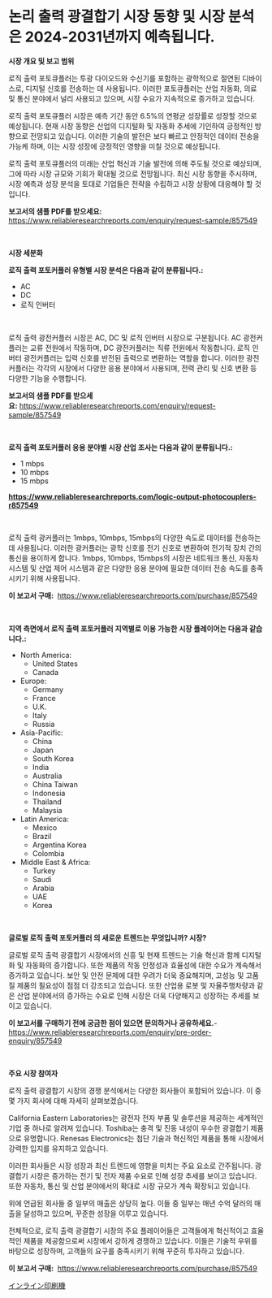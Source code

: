 <p><h1>논리 출력 광결합기 시장 동향 및 시장 분석은 2024-2031년까지 예측됩니다.</h1></p><p><strong>시장 개요 및 보고 범위</strong></p>
<p><p>로직 출력 포토큐플러는 투광 다이오드와 수신기를 포함하는 광학적으로 절연된 디바이스로, 디지털 신호를 전송하는 데 사용됩니다. 이러한 포토큐플러는 산업 자동화, 의료 및 통신 분야에서 널리 사용되고 있으며, 시장 수요가 지속적으로 증가하고 있습니다.</p><p>로직 출력 포토큐플러 시장은 예측 기간 동안 6.5%의 연평균 성장률로 성장할 것으로 예상됩니다. 현재 시장 동향은 산업의 디지털화 및 자동화 추세에 기인하여 긍정적인 방향으로 전망되고 있습니다. 이러한 기술의 발전은 보다 빠르고 안정적인 데이터 전송을 가능케 하며, 이는 시장 성장에 긍정적인 영향을 미칠 것으로 예상됩니다.</p><p>로직 출력 포토큐플러의 미래는 산업 혁신과 기술 발전에 의해 주도될 것으로 예상되며, 그에 따라 시장 규모와 기회가 확대될 것으로 전망됩니다. 최신 시장 동향을 주시하며, 시장 예측과 성장 분석을 토대로 기업들은 전략을 수립하고 시장 상황에 대응해야 할 것입니다.</p></p>
<p><strong>보고서의 샘플 PDF를 받으세요:</strong> <a href="https://www.reliableresearchreports.com/enquiry/request-sample/857549">https://www.reliableresearchreports.com/enquiry/request-sample/857549</a></p>
<p>&nbsp;</p>
<p><strong>시장 세분화</strong></p>
<p><strong>로직 출력 포토커플러 유형별 시장 분석은 다음과 같이 분류됩니다.:</strong></p>
<p><ul><li>AC</li><li>DC</li><li>로직 인버터</li></ul></p>
<p>&nbsp;</p>
<p><p>로직 출력 광전커플러 시장은 AC, DC 및 로직 인버터 시장으로 구분됩니다. AC 광전커플러는 교류 전원에서 작동하며, DC 광전커플러는 직류 전원에서 작동합니다. 로직 인버터 광전커플러는 입력 신호를 반전된 출력으로 변환하는 역할을 합니다. 이러한 광전커플러는 각각의 시장에서 다양한 응용 분야에서 사용되며, 전력 관리 및 신호 변환 등 다양한 기능을 수행합니다.</p></p>
<p><strong>보고서의 샘플 PDF를 받으세요:</strong>&nbsp;<a href="https://www.reliableresearchreports.com/enquiry/request-sample/857549">https://www.reliableresearchreports.com/enquiry/request-sample/857549</a></p>
<p>&nbsp;</p>
<p><strong> 로직 출력 포토커플러 응용 분야별 시장 산업 조사는 다음과 같이 분류됩니다.:</strong></p>
<p><ul><li>1 mbps</li><li>10 mbps</li><li>15 mbps</li></ul></p>
<p><strong><a href="https://www.reliableresearchreports.com/logic-output-photocouplers-r857549">https://www.reliableresearchreports.com/logic-output-photocouplers-r857549</a></strong></p>
<p>&nbsp;</p>
<p><p>로직 출력 광커플러는 1mbps, 10mbps, 15mbps의 다양한 속도로 데이터를 전송하는 데 사용됩니다. 이러한 광커플러는 광학 신호를 전기 신호로 변환하여 전기적 장치 간의 통신을 용이하게 합니다. 1mbps, 10mbps, 15mbps의 시장은 네트워크 통신, 자동차 시스템 및 산업 제어 시스템과 같은 다양한 응용 분야에 필요한 데이터 전송 속도를 충족시키기 위해 사용됩니다.</p></p>
<p><strong>이 보고서 구매:</strong>&nbsp; <a href="https://www.reliableresearchreports.com/purchase/857549">https://www.reliableresearchreports.com/purchase/857549</a></p>
<p>&nbsp;</p>
<p><strong>지역 측면에서 로직 출력 포토커플러 지역별로 이용 가능한 시장 플레이어는 다음과 같습니다.:</strong></p>
<p><ul>
    <li>
        North America:
        <ul>
            <li>United States</li>
            <li>Canada</li>
        </ul>
    </li>
    <li>
        Europe:
        <ul>
            <li>Germany</li>
            <li>France</li>
            <li>U.K.</li>
            <li>Italy</li>
            <li>Russia</li>
        </ul>
    </li>
    <li>
        Asia-Pacific:
        <ul>
            <li>China</li>
            <li>Japan</li>
            <li>South Korea</li>
            <li>India</li>
            <li>Australia</li>
            <li>China Taiwan</li>
            <li>Indonesia</li>
            <li>Thailand</li>
            <li>Malaysia</li>
        </ul>
    </li>
    <li>
        Latin America:
        <ul>
            <li>Mexico</li>
            <li>Brazil</li>
            <li>Argentina Korea</li>
            <li>Colombia</li>
        </ul>
    </li>
    <li>
        Middle East & Africa:
        <ul>
            <li>Turkey</li>
            <li>Saudi</li>
            <li>Arabia</li>
            <li>UAE</li>
            <li>Korea</li>
        </ul>
    </li>
    </ul></p>
<p>&nbsp;</p>
<p><strong>글로벌 로직 출력 포토커플러 의 새로운 트렌드는 무엇입니까? 시장?</strong></p>
<p><p>글로벌 로직 출력 광결합기 시장에서의 신흥 및 현재 트렌드는 기술 혁신과 함께 디지털화 및 자동화의 증가합니다. 또한 제품의 작동 안정성과 효율성에 대한 수요가 계속해서 증가하고 있습니다. 보안 및 안전 문제에 대한 우려가 더욱 중요해지며, 고성능 및 고품질 제품의 필요성이 점점 더 강조되고 있습니다. 또한 산업용 로봇 및 자율주행차량과 같은 산업 분야에서의 증가하는 수요로 인해 시장은 더욱 다양해지고 성장하는 추세를 보이고 있습니다.</p></p>
<p><strong>이 보고서를 구매하기 전에 궁금한 점이 있으면 문의하거나 공유하세요.</strong>- <a href="https://www.reliableresearchreports.com/enquiry/pre-order-enquiry/857549">https://www.reliableresearchreports.com/enquiry/pre-order-enquiry/857549</a></p>
<p>&nbsp;</p>
<p><strong>주요 시장 참여자</strong></p>
<p><p>로직 출력 광결합기 시장의 경쟁 분석에서는 다양한 회사들이 포함되어 있습니다. 이 중 몇 가지 회사에 대해 자세히 살펴보겠습니다.</p><p>California Eastern Laboratories는 광전자 전자 부품 및 솔루션을 제공하는 세계적인 기업 중 하나로 알려져 있습니다. Toshiba는 충격 및 진동 내성이 우수한 광결합기 제품으로 유명합니다. Renesas Electronics는 첨단 기술과 혁신적인 제품을 통해 시장에서 강력한 입지를 유지하고 있습니다.</p><p>이러한 회사들은 시장 성장과 최신 트렌드에 영향을 미치는 주요 요소로 간주됩니다. 광결합기 시장은 증가하는 전기 및 전자 제품 수요로 인해 성장 추세를 보이고 있습니다. 또한 자동차, 통신 및 산업 분야에서의 확대로 시장 규모가 계속 확장되고 있습니다.</p><p>위에 언급된 회사들 중 일부의 매출은 상당히 높다. 이들 중 일부는 매년 수억 달러의 매출을 달성하고 있으며, 꾸준한 성장을 이루고 있습니다.</p><p>전체적으로, 로직 출력 광결합기 시장의 주요 플레이어들은 고객들에게 혁신적이고 효율적인 제품을 제공함으로써 시장에서 강하게 경쟁하고 있습니다. 이들은 기술적 우위를 바탕으로 성장하며, 고객들의 요구를 충족시키기 위해 꾸준히 투자하고 있습니다.</p></p>
<p><strong>이 보고서 구매:</strong>&nbsp;&nbsp;<a href="https://www.reliableresearchreports.com/purchase/857549">https://www.reliableresearchreports.com/purchase/857549</a></p>
<p><p><a href="https://github.com/zekaoe592392/Market-Research-Report-List-1/blob/main/709970423415.md">インライン印刷機</a></p></p>